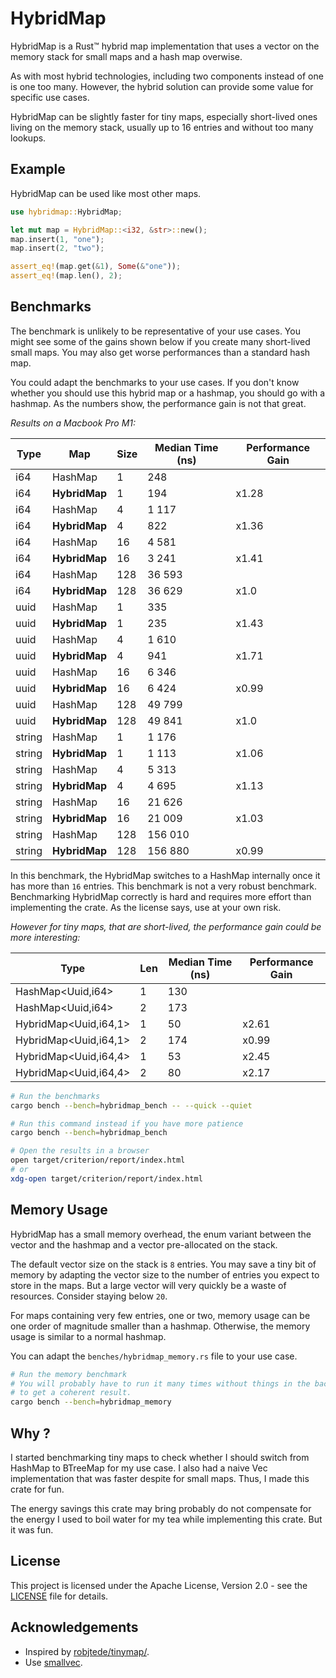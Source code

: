 # HybridMap

HybridMap is a Rust™ hybrid map implementation that uses a vector on the memory stack for small maps and a hash map overwise.

As with most hybrid technologies, including two components instead of one is one too many. However, the hybrid solution can provide some value for specific use cases.

HybridMap can be slightly faster for tiny maps, especially short-lived ones living on the memory stack, usually up to 16 entries and without too many lookups.

## Example

HybridMap can be used like most other maps.

```rust
use hybridmap::HybridMap;

let mut map = HybridMap::<i32, &str>::new();
map.insert(1, "one");
map.insert(2, "two");

assert_eq!(map.get(&1), Some(&"one"));
assert_eq!(map.len(), 2);
```

## Benchmarks

The benchmark is unlikely to be representative of your use cases. You might see some of the gains shown below if you create many short-lived small maps. You may also get worse performances than a standard hash map.

You could adapt the benchmarks to your use cases. If you don't know whether you should use this hybrid map or a hashmap, you should go with a hashmap. As the numbers show, the performance gain is not that great.

*Results on a Macbook Pro M1:*

| Type   | Map            | Size | Median Time (ns) | Performance Gain |
|--------|----------------|------|------------------|------------------|
| i64    | HashMap        | 1    | 248              |                  |
| i64    | **HybridMap**  | 1    | 194              | x1.28            |
| i64    | HashMap        | 4    | 1 117            |                  |
| i64    | **HybridMap**  | 4    | 822              | x1.36            |
| i64    | HashMap        | 16   | 4 581            |                  |
| i64    | **HybridMap**  | 16   | 3 241            | x1.41            |
| i64    | HashMap        | 128  | 36 593           |                  |
| i64    | **HybridMap**  | 128  | 36 629           | x1.0             |
| uuid   | HashMap        | 1    | 335              |                  |
| uuid   | **HybridMap**  | 1    | 235              | x1.43            |
| uuid   | HashMap        | 4    | 1 610            |                  |
| uuid   | **HybridMap**  | 4    | 941              | x1.71            |
| uuid   | HashMap        | 16   | 6 346            |                  |
| uuid   | **HybridMap**  | 16   | 6 424            | x0.99            |
| uuid   | HashMap        | 128  | 49 799           |                  |
| uuid   | **HybridMap**  | 128  | 49 841           | x1.0             |
| string | HashMap        | 1    | 1 176            |                  |
| string | **HybridMap**  | 1    | 1 113            | x1.06            |
| string | HashMap        | 4    | 5 313            |                  |
| string | **HybridMap**  | 4    | 4 695            | x1.13            |
| string | HashMap        | 16   | 21 626           |                  |
| string | **HybridMap**  | 16   | 21 009           | x1.03            |
| string | HashMap        | 128  | 156 010          |                  |
| string | **HybridMap**  | 128  | 156 880          | x0.99            |

In this benchmark, the HybridMap switches to a HashMap internally once it has more than `16` entries. This benchmark is not a very robust benchmark. Benchmarking HybridMap correctly is hard and requires more effort than implementing the crate. As the license says, use at your own risk.

*However for tiny maps, that are short-lived, the performance gain could be more interesting:*

| Type                  | Len     | Median Time (ns) | Performance Gain |
|-----------------------|---------|------------------|------------------|
| HashMap<Uuid,i64>     | 1       | 130              |                  |
| HashMap<Uuid,i64>     | 2       | 173              |                  |
| HybridMap<Uuid,i64,1> | 1       | 50               | x2.61            |
| HybridMap<Uuid,i64,1> | 2       | 174              | x0.99            |
| HybridMap<Uuid,i64,4> | 1       | 53               | x2.45            |
| HybridMap<Uuid,i64,4> | 2       | 80               | x2.17            |


```bash
# Run the benchmarks
cargo bench --bench=hybridmap_bench -- --quick --quiet

# Run this command instead if you have more patience
cargo bench --bench=hybridmap_bench

# Open the results in a browser
open target/criterion/report/index.html
# or
xdg-open target/criterion/report/index.html
```

## Memory Usage

HybridMap has a small memory overhead, the enum variant between the vector and the hashmap and a vector pre-allocated on the stack.

The default vector size on the stack is `8` entries. You may save a tiny bit of memory by adapting the vector size to the number of entries you expect to store in the maps. But a large vector will very quickly be a waste of resources. Consider staying below `20`.

For maps containing very few entries, one or two, memory usage can be one order of magnitude smaller than a hashmap. Otherwise, the memory usage is similar to a normal hashmap.

You can adapt the `benches/hybridmap_memory.rs` file to your use case.

```bash
# Run the memory benchmark
# You will probably have to run it many times without things in the background
# to get a coherent result.
cargo bench --bench=hybridmap_memory
```

## Why ?

I started benchmarking tiny maps to check whether I should switch from HashMap to BTreeMap for my use case. I also had a naive Vec implementation that was faster despite for small maps. Thus, I made this crate for fun.

The energy savings this crate may bring probably do not compensate for the energy I used to boil water for my tea while implementing this crate. But it was fun.

## License

This project is licensed under the Apache License, Version 2.0 - see the [LICENSE](LICENSE) file for details.

## Acknowledgements

 * Inspired by [robjtede/tinymap/](https://github.com/robjtede/tinymap/).
 * Use [smallvec](https://github.com/servo/rust-smallvec).